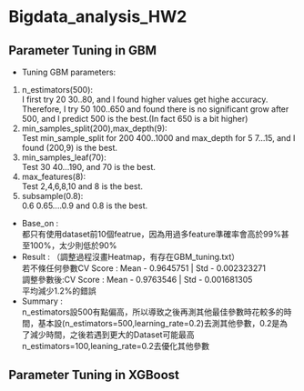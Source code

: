 # Bigdata_analysis_HW2
## Parameter Tuning in GBM

* Tuning GBM parameters: 
 1. n_estimators(500): <br>I first try 20 30..80, and I found higher values get highe accuracy. Therefore, I try 50 100..650 and found there is no significant grow after 500, and I predict 500 is the best.(In fact 650 is a bit higher) 
 2. min_samples_split(200),max_depth(9): <br>Test min_sample_split for 200 400..1000 and max_depth for 5 7...15, and I found (200,9) is the best.
 3. min_samples_leaf(70): <br> Test 30 40...190, and 70 is the best.
 4. max_features(8): <br> Test 2,4,6,8,10 and 8 is the best.
 5. subsample(0.8): <br> 0.6 0.65....0.9 and 0.8 is the best.
* Base_on : <br>都只有使用dataset前10個featrue，因為用過多feature準確率會高於99%甚至100%，太少則低於90%
* Result : （調整過程沒畫Heatmap，有存在GBM_tuning.txt）<br>若不條任何參數CV Score : Mean - 0.9645751 | Std - 0.002323271 <br>調整參數後:CV Score : Mean - 0.9763546 | Std - 0.001681305 <br> 平均減少1.2%的錯誤
* Summary : <br>n_estimators設500有點偏高，所以導致之後再測其他最佳參數時花較多的時間，基本設(n_estimators=500,learning_rate=0.2)去測其他參數，0.2是為了減少時間，之後若遇到更大的Dataset可能最高n_estimators=100,leaning_rate=0.2去優化其他參數

## Parameter Tuning in XGBoost
